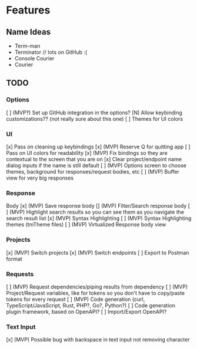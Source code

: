 # Features

## Name Ideas
- Term-man
- Terminator // lots on GitHub :(
- Console Courier
- Courier


## TODO

### Options
[ ] (MVP?) Set up GitHub integration in the options?
[N] Allow keybinding customizations?? (not really sure about this one)
[ ] Themes for UI colors

### UI
[x] Pass on cleaning up keybindings
[x] (MVP) Reserve Q for quitting app
[ ] Pass on UI colors for readability
[x] (MVP) Fix bindings so they are contextual to the screen that you are on
[x] Clear project/endpoint name dialog inputs if the name is still default
[ ] (MVP) Options screen to choose themes, background for responses/request bodies, etc
[ ] (MVP) Buffer view for very big responses

### Response
Body
[x] (MVP) Save response body
[\] (MVP) Filter/Search response body
[ ] (MVP) Highlight search results so you can see them as you navigate the search result list
[x] (MVP) Syntax Highlighting
[ ] (MVP) Syntax Highlighting themes (tmTheme files)
[ ] (MVP) Virtualized Response body view

### Projects
[x] (MVP) Switch projects
[x] (MVP) Switch endpoints
[ ] Export to Postman format

### Requests
[ ] (MVP) Request dependencies/piping results from dependency
[ ] (MVP) Project/Request variables, like for tokens so you don't have to copy/paste tokens for every request
[ ] (MVP) Code generation (curl, TypeScript/JavaScript, Rust, PHP?, Go?, Python?)
[ ] Code generation plugin framework, based on OpenAPI?
[ ] Import/Export OpenAPI?

### Text Input
[x] (MVP) Possible bug with backspace in text input not removing character
